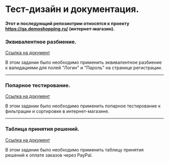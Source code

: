 # Тест-дизайн и документация.


#### Этот и последующий репозиотрии относятся к проекту https://qa.demoshopping.ru/ (интернет-магазин).


### Эквивалентное разбиение.
[Ссылка на документ](https://docs.google.com/spreadsheets/d/1eS9fZddFxlriZGzQLIqgTt-CWzG1n0HAx7Z8RADBiNw/edit?usp=sharing)

В этом задании было необходимо применить эквивалентное разбиение к валидациями для полей "Логин" и "Пароль" на странице регистрации.

---

### Попарное тестирование.
[Ссылка на документ](https://docs.google.com/spreadsheets/d/1xNoHBU9w6O00rUkkb0oWXPla-ityxwYmr4pKCInq560/edit?usp=sharing)

В этом задании было необходимо применить попарное тестирование к фильтрации и сортировке в интернет-магазине.

---

### Таблица принятия решений.
[Ссылка на документ](https://docs.google.com/spreadsheets/d/1mAunNLTMOLwwOUd7_c8Fpv2u32REPTlioGOLbdHwQ6U/edit?usp=sharing)

В этом задании было необходимо применить таблицу принятия решений к оплате заказов через PayPal.
